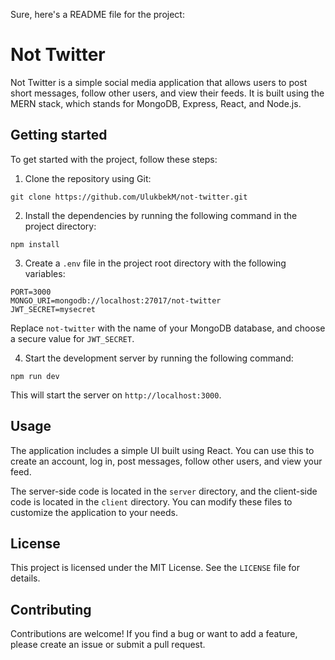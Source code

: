 Sure, here's a README file for the project:

# Not Twitter

Not Twitter is a simple social media application that allows users to post short messages, follow other users, and view their feeds. It is built using the MERN stack, which stands for MongoDB, Express, React, and Node.js.

## Getting started

To get started with the project, follow these steps:

1. Clone the repository using Git:

```
git clone https://github.com/UlukbekM/not-twitter.git
```

2. Install the dependencies by running the following command in the project directory:

```
npm install
```

3. Create a `.env` file in the project root directory with the following variables:

```
PORT=3000
MONGO_URI=mongodb://localhost:27017/not-twitter
JWT_SECRET=mysecret
```

Replace `not-twitter` with the name of your MongoDB database, and choose a secure value for `JWT_SECRET`.

4. Start the development server by running the following command:

```
npm run dev
```

This will start the server on `http://localhost:3000`.

## Usage

The application includes a simple UI built using React. You can use this to create an account, log in, post messages, follow other users, and view your feed.

The server-side code is located in the `server` directory, and the client-side code is located in the `client` directory. You can modify these files to customize the application to your needs.

## License

This project is licensed under the MIT License. See the `LICENSE` file for details.

## Contributing

Contributions are welcome! If you find a bug or want to add a feature, please create an issue or submit a pull request.
